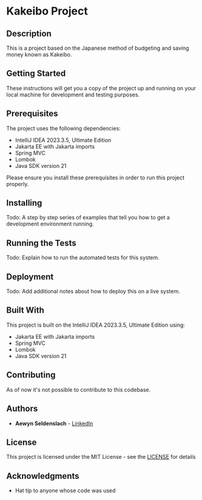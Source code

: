 # Kakeibo Project

## Description
This is a project based on the Japanese method of budgeting and saving money known as Kakeibo.

## Getting Started

These instructions will get you a copy of the project up and running on your local machine for development and testing purposes.

## Prerequisites

The project uses the following dependencies:

- IntelliJ IDEA 2023.3.5, Ultimate Edition
- Jakarta EE with Jakarta imports
- Spring MVC
- Lombok
- Java SDK version 21

Please ensure you install these prerequisites in order to run this project properly.

## Installing

Todo: A step by step series of examples that tell you how to get a development environment running.

## Running the Tests

Todo: Explain how to run the automated tests for this system.

## Deployment

Todo: Add additional notes about how to deploy this on a live system.

## Built With

This project is built on the IntelliJ IDEA 2023.3.5, Ultimate Edition using:

- Jakarta EE with Jakarta imports
- Spring MVC
- Lombok
- Java SDK version 21

## Contributing

As of now it's not possible to contribute to this codebase.

## Authors

* **Aewyn Seldenslach** -  [LinkedIn](https://www.linkedin.com/in/aewynseldenslach/)

## License

This project is licensed under the MIT License - see the [LICENSE](LICENSE.md) for details

## Acknowledgments

* Hat tip to anyone whose code was used
